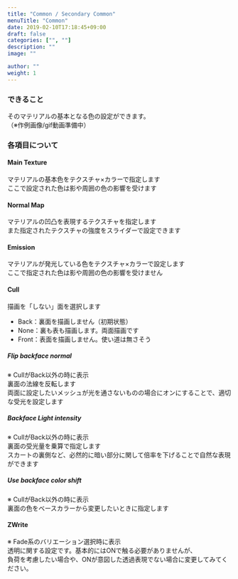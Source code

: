 ```yaml
---
title: "Common / Secondary Common"
menuTitle: "Common"
date: 2019-02-10T17:18:45+09:00
draft: false
categories: ["", ""]
description: ""
image: ""

author: ""
weight: 1
--- 
```


### できること
そのマテリアルの基本となる色の設定ができます。  
（※作例画像/gif動画準備中）
<!-- {{< figure src="/images/cat_common1.gif" >}} -->
### 各項目について
#### Main Texture
マテリアルの基本色をテクスチャ×カラーで指定します    
ここで設定された色は影や周囲の色の影響を受けます    
#### Normal Map
マテリアルの凹凸を表現するテクスチャを指定します  
また指定されたテクスチャの強度をスライダーで設定できます  
#### Emission
マテリアルが発光している色をテクスチャ×カラーで設定します  
ここで指定された色は影や周囲の色の影響を受けません  
#### Cull
描画を「しない」面を選択します
- Back：裏面を描画しません（初期状態）
- None：裏も表も描画します。両面描画です
- Front：表面を描画しません。使い道は無さそう
##### Flip backface normal
※ CullがBack以外の時に表示  
裏面の法線を反転します  
両面に設定したいメッシュが光を通さないものの場合にオンにすることで、適切な受光を設定します  
##### Backface Light intensity
※ CullがBack以外の時に表示  
裏面の受光量を乗算で指定します  
スカートの裏側など、必然的に暗い部分に関して倍率を下げることで自然な表現ができます
##### Use backface color shift
※ CullがBack以外の時に表示  
裏面の色をベースカラーから変更したいときに指定します
#### ZWrite
※ Fade系のバリエーション選択時に表示  
透明に関する設定です。基本的にはONで触る必要がありませんが、  
負荷を考慮したい場合や、ONが意図した透過表現でない場合に変更してみてください。
